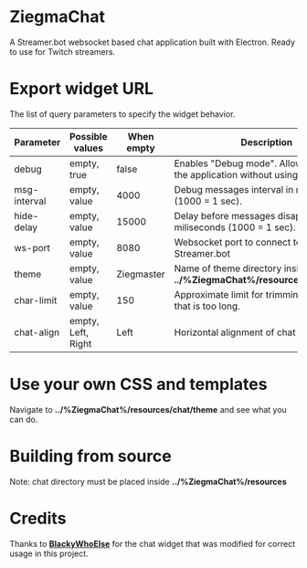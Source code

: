 # ZiegmaChat
A Streamer.bot websocket based chat application built with Electron.
Ready to use for Twitch streamers.

# Export widget URL
The list of query parameters to specify the widget behavior.

| **Parameter** | **Possible values** | When empty | **Description** |
| ------ | ------ | ------ | ------ |
| debug | empty, true | false | Enables "Debug mode". Allows you to test the application without using a real chat. |
| msg-interval | empty, value | 4000 | Debug messages interval in miliseconds (1000 = 1 sec). |
| hide-delay | empty, value | 15000 | Delay before messages disappear in miliseconds (1000 = 1 sec). |
| ws-port | empty, value | 8080 | Websocket port to connect to Streamer.bot |
| theme | empty, value | Ziegmaster | Name of theme directory inside **../%ZiegmaChat%/resources/chat/theme** |
| char-limit | empty, value | 150 | Approximate limit for trimming a message that is too long. |
| chat-align | empty, Left, Right | Left | Horizontal alignment of chat messages. |

# Use your own CSS and templates
Navigate to **../%ZiegmaChat%/resources/chat/theme** and see what you can do.

# Building from source
Note: chat directory must be placed inside **../%ZiegmaChat%/resources**

# Credits
Thanks to [**BlackyWhoElse**](https://github.com/BlackyWhoElse/streamer.bot-actions) for the chat widget that was modified for correct usage in this project.
